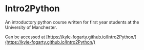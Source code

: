 # Intro2Python
An introductory python course written for first year students at the University of Manchester. 

Can be accessed at [https://kyle-fogarty.github.io/Intro2Python/](https://kyle-fogarty.github.io/Intro2Python/)
